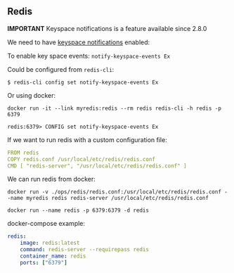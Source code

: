## Redis

**IMPORTANT** Keyspace notifications is a feature available since 2.8.0

We need to have [keyspace notifications][keyspace-notifications] enabled:

To enable key space events:
`notify-keyspace-events Ex`

Could be configured from `redis-cli`:

```
$ redis-cli config set notify-keyspace-events Ex
```

Or using docker:

```
docker run -it --link myredis:redis --rm redis redis-cli -h redis -p 6379
```

```
redis:6379> CONFIG set notify-keyspace-events Ex
```

If we want to run redis with a custom configuration file:

```yml
FROM redis
COPY redis.conf /usr/local/etc/redis/redis.conf
CMD [ "redis-server", "/usr/local/etc/redis/redis.conf" ]
```

We can run redis from docker:
```
docker run -v ./ops/redis/redis.conf:/usr/local/etc/redis/redis.conf --name myredis redis redis-server /usr/local/etc/redis/redis.conf
```


```
docker run --name redis -p 6379:6379 -d redis
```


docker-compose example:

```yml
redis:
    image: redis:latest
    command: redis-server --requirepass redis
    container_name: redis
    ports: ["6379"]
```

[redis-conf-sample]:https://gist.github.com/goliatone/402db2eb758b517321c844dbd0f87110

[keyspace-notifications]: https://redis.io/topics/notifications
